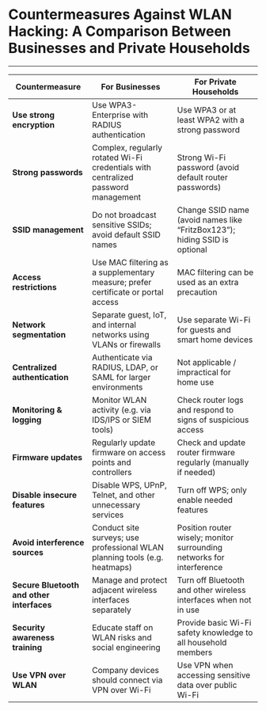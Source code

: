 # Countermeasures Against WLAN Hacking: A Comparison Between Businesses and Private Households

---

| **Countermeasure**                        | **For Businesses**                                                                | **For Private Households**                                                 |
| ----------------------------------------- | --------------------------------------------------------------------------------- | -------------------------------------------------------------------------- |
| **Use strong encryption**                 | Use WPA3-Enterprise with RADIUS authentication                                    | Use WPA3 or at least WPA2 with a strong password                           |
| **Strong passwords**                      | Complex, regularly rotated Wi-Fi credentials with centralized password management | Strong Wi-Fi password (avoid default router passwords)                     |
| **SSID management**                       | Do not broadcast sensitive SSIDs; avoid default SSID names                        | Change SSID name (avoid names like “FritzBox123”); hiding SSID is optional |
| **Access restrictions**                   | Use MAC filtering as a supplementary measure; prefer certificate or portal access | MAC filtering can be used as an extra precaution                           |
| **Network segmentation**                  | Separate guest, IoT, and internal networks using VLANs or firewalls               | Use separate Wi-Fi for guests and smart home devices                       |
| **Centralized authentication**            | Authenticate via RADIUS, LDAP, or SAML for larger environments                    | Not applicable / impractical for home use                                  |
| **Monitoring & logging**                  | Monitor WLAN activity (e.g. via IDS/IPS or SIEM tools)                            | Check router logs and respond to signs of suspicious access                |
| **Firmware updates**                      | Regularly update firmware on access points and controllers                        | Check and update router firmware regularly (manually if needed)            |
| **Disable insecure features**             | Disable WPS, UPnP, Telnet, and other unnecessary services                         | Turn off WPS; only enable needed features                                  |
| **Avoid interference sources**            | Conduct site surveys; use professional WLAN planning tools (e.g. heatmaps)        | Position router wisely; monitor surrounding networks for interference      |
| **Secure Bluetooth and other interfaces** | Manage and protect adjacent wireless interfaces separately                        | Turn off Bluetooth and other wireless interfaces when not in use           |
| **Security awareness training**           | Educate staff on WLAN risks and social engineering                                | Provide basic Wi-Fi safety knowledge to all household members              |
| **Use VPN over WLAN**                     | Company devices should connect via VPN over Wi-Fi                                 | Use VPN when accessing sensitive data over public Wi-Fi                    |
